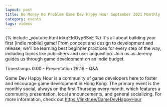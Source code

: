 ```yaml
---
layout: post
title: No Money No Problem Game Dev Happy Hour September 2021 Monthly
category: events
tags: videos
---
```


{% include _youtube.html id=qEIdOyp6SxE %}
It's all about building your first [indie mobile] game! From concept and design to development and release, we'll be learning best beginner practices for every step of the way, including topics like publishers and user acquisition. Join us as Jeremy guides us through game development on an indie budget.

Timestamps
0:00 - Presentation
29:16 - Q&A

Game Dev Happy Hour is a community of game developers here to foster and encourage game development in Hong Kong. The primary event is the monthly social, always on the first Thursday every month, which features a community presentation, local announcements, and general socializing. For more information, check out https://linktr.ee/GameDevHappyHour
